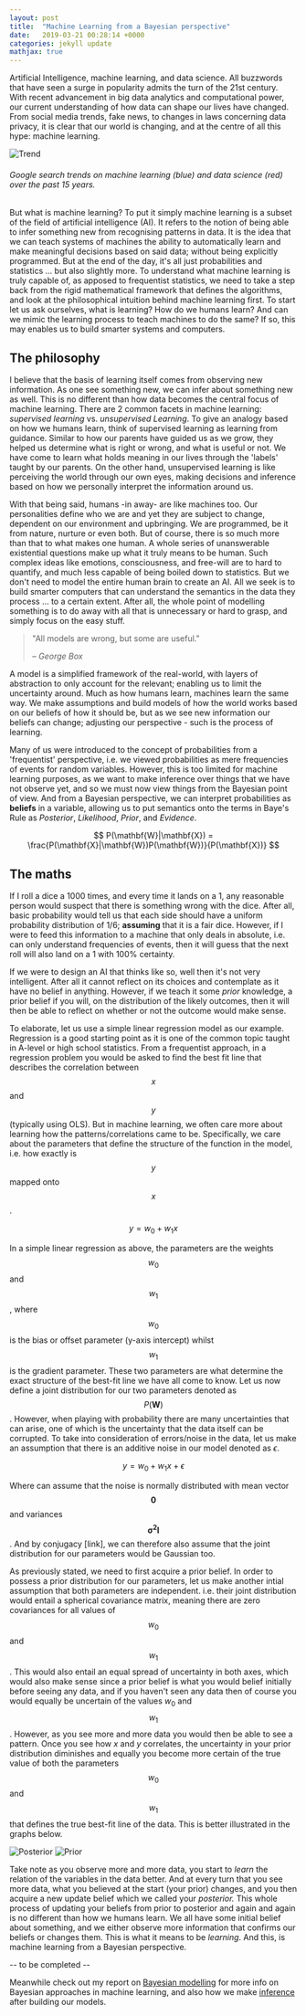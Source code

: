 ```yaml
---
layout: post
title:  "Machine Learning from a Bayesian perspective"
date:   2019-03-21 00:28:14 +0000
categories: jekyll update
mathjax: true
---
```

Artificial Intelligence, machine learning, and data science. All buzzwords that have seen a surge in popularity admits the turn of the 21st century. With recent advancement in big data analytics and computational power, our current understanding of how data can shape our lives have changed. From social media trends, fake news, to changes in laws concerning data privacy, it is clear that our world is changing, and at the centre of all this hype: machine learning.

![Trend](/Learning-Page/assets/trend.png)
###### *Google search trends on machine learning (blue) and data science (red) over the past 15 years.*

But what is machine learning? To put it simply machine learning is a subset of the field of artificial intelligence (AI). It refers to the notion of being able to infer something new from recognising patterns in data. It is the idea that we can teach systems of machines the ability to automatically learn and make meaningful decisions based on said data; without being explicitly programmed. But at the end of the day, it's all just probabilities and statistics ... but also slightly more. To understand what machine learning is truly capable of, as apposed to frequentist statistics, we need to take a step back from the rigid mathematical framework that defines the algorithms, and look at the philosophical intuition behind machine learning first. To start let us ask ourselves, what is learning? How do we humans learn? And can we mimic the learning process to teach machines to do the same? If so, this may enables us to build smarter systems and computers.

## **The philosophy**

I believe that the basis of learning itself comes from observing new information. As one see something new, we can infer about something new as well. This is no different than how data becomes the central focus of machine learning. There are 2 common facets in machine learning: *supervised learning* vs. *unsupervised Learning*. To give an analogy based on how we humans learn, think of supervised learning as learning from guidance. Similar to how our parents have guided us as we grow, they helped us determine what is right or wrong, and what is useful or not. We have come to learn what holds meaning in our lives through the 'labels' taught by our parents. On the other hand, unsupervised learning is like perceiving the world through our own eyes, making decisions and inference based on how we personally interpret the information around us.

With that being said, humans -in away- are like machines too. Our personalities define who we are and yet they are subject to change, dependent on our environment and upbringing. We are programmed, be it from nature, nurture or even both. But of course, there is so much more than that to what makes one human. A whole series of unanswerable existential questions make up what it truly means to be human. Such complex ideas like emotions, consciousness, and free-will are to hard to quantify, and much less capable of being boiled down to statistics. But we don't need to model the entire human brain to create an AI. All we seek is to build smarter computers that can understand the semantics in the data they process ... to a certain extent. After all, the whole point of modelling something is to do away with all that is unnecessary or hard to grasp, and simply focus on the easy stuff.

> "All models are wrong, but some are useful."
>
> – _George Box_

A model is a simplified framework of the real-world, with layers of abstraction to only account for the relevant; enabling us to limit the uncertainty around. Much as how humans learn, machines learn the same way. We make assumptions and build models of how the world works based on our beliefs of how it should be, but as we see new information our beliefs can change; adjusting our perspective - such is the process of learning.

Many of us were introduced to the concept of probabilities from a 'frequentist' perspective, i.e. we viewed probabilities as mere frequencies of events for random variables. However, this is too limited for machine learning purposes, as we want to make inference over things that we have not observe yet, and so we must now view things from the Bayesian point of view. And from a Bayesian perspective, we can interpret probabilities as **beliefs** in a variable, allowing us to put semantics onto the terms in Baye's Rule as *Posterior*, *Likelihood*, *Prior*, and *Evidence*.

$$ P(\mathbf{W}|\mathbf{X}) = \frac{P(\mathbf{X}|\mathbf{W})P(\mathbf{W})}{P(\mathbf{X})} $$

## **The maths**

If I roll a dice a 1000 times, and every time it lands on a 1, any reasonable person would suspect that there is something wrong with the dice. After all, basic probability would tell us that each side should have a uniform probability distribution of 1/6; **assuming** that it is a fair dice. However, if I were to feed this information to a machine that only deals in absolute, i.e. can only understand frequencies of events, then it will guess that the next roll will also land on a 1 with 100% certainty.

If we were to design an AI that thinks like so, well then it's not very intelligent. After all it cannot reflect on its choices and contemplate as it have no belief in anything. However, if we teach it some *prior* knowledge, a prior belief if you will, on the distribution of the likely outcomes, then it will then be able to reflect on whether or not the outcome would make sense.

To elaborate, let us use a simple linear regression model as our example. Regression is a good starting point as it is one of the common topic taught in A-level or high school statistics. From a frequentist approach, in a regression problem you would be asked to find the best fit line that describes the correlation between $$x$$ and $$y$$ (typically using OLS). But in machine learning, we often care more about learning how the patterns/correlations came to be. Specifically, we care about the parameters that define the structure of the function in the model, i.e. how exactly is $$y$$ mapped onto $$x$$.

$$ y = w_{0} + w_{1}x $$

In a simple linear regression as above, the parameters are the weights $$w_{0}$$ and $$w_{1}$$, where $$w_{0}$$ is the bias or offset parameter (y-axis intercept) whilst $$w_{1}$$ is the gradient parameter. These two parameters are what determine the exact structure of the best-fit line we have all come to know. Let us now define a joint distribution for our two parameters denoted as $$P(\mathbf{W})$$. However, when playing with probability there are many uncertainties that can arise, one of which is the uncertainty that the data itself can be corrupted. To take into consideration of errors/noise in the data, let us make an assumption that there is an additive noise in our model denoted as $\epsilon$.

$$ y = w_{0} + w_{1}x + \epsilon$$

Where can assume that the noise is normally distributed with mean vector $$\mathbf{0}$$ and variances $$\mathbf{\sigma^{2}\mathbf{I}}$$. And by conjugacy [link], we can therefore also assume that the joint distribution for our parameters would be Gaussian too.

As previously stated, we need to first acquire a prior belief. In order to possess a prior distribution for our parameters, let us make another intial assumption that both parameters are independent. i.e. their joint distribution would entail a spherical covariance matrix, meaning there are zero covariances for all values of $$w_{0}$$ and $$w_{1}$$. This would also entail an equal spread of uncertainty in both axes, which would also make sense since a prior belief is what you would belief initially before seeing any data, and if you haven't seen any data then of course you would equally be uncertain of the values $w_{0}$ and $$w_{1}$$. However, as you see more and more data you would then be able to see a pattern. Once you see how $x$ and $y$ correlates, the uncertainty in your prior distribution diminishes and equally you become more certain of the true value of both the parameters $$w_{0}$$ and $$w_{1}$$ that defines the true best-fit line of the data. This is better illustrated in the graphs below.

![Posterior](/Learning-Page/assets/Posterior.png)
![Prior](/Learning-Page/assets/PriorDistributions.png)

Take note as you observe more and more data, you start to *learn* the relation of the variables in the data better. And at every turn that you see more data, what you believed at the start (your prior) changes, and you then acquire a new update belief which we called your *posterior.* This whole process of updating your beliefs from prior to posterior and again and again is no different than how we humans learn. We all have some initial belief about something, and we either observe more information that confirms our beliefs or changes them. This is what it means to be *learning*. And this, is machine learning from a Bayesian perspective.

-- to be completed --

<!-- {% highlight ruby %}
def print_hi(name)
  puts "Hi, #{name}"
end
print_hi('Tom')
#=> prints 'Hi, Tom' to STDOUT.
{% endhighlight %} -->

Meanwhile check out my report on [Bayesian modelling][jekyll-docs] for more info on Bayesian approaches in machine learning, and also how we make [inference][jekyll-gh] after building our models.

[jekyll-docs]: https://github.com/fz16336/Machine-Learning/blob/master/courseworks/Coursework1/Bayesian_modelling.pdf
[jekyll-gh]:   https://github.com/fz16336/Machine-Learning/blob/master/courseworks/Coursework2/Inference.pdf
